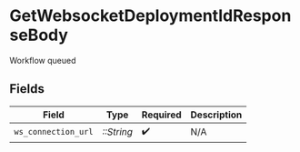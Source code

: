 # GetWebsocketDeploymentIdResponseBody

Workflow queued


## Fields

| Field               | Type                | Required            | Description         |
| ------------------- | ------------------- | ------------------- | ------------------- |
| `ws_connection_url` | *::String*          | :heavy_check_mark:  | N/A                 |